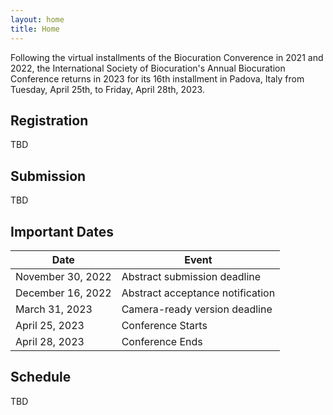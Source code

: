 ```yaml
---
layout: home
title: Home
---
```

Following the virtual installments of the Biocuration Converence in 2021 and
2022, the International Society of Biocuration's Annual Biocuration Conference
returns in 2023 for its 16th installment in Padova, Italy from Tuesday, April
25th, to Friday, April 28th, 2023.

## Registration

TBD

## Submission

TBD

## Important Dates

| Date              | Event                            |
|-------------------|----------------------------------|
| November 30, 2022 | Abstract submission deadline     |
| December 16, 2022 | Abstract acceptance notification |
| March 31, 2023    | Camera-ready version deadline    |
| April 25, 2023    | Conference Starts                |
| April 28, 2023    | Conference Ends                  |

## Schedule

TBD
